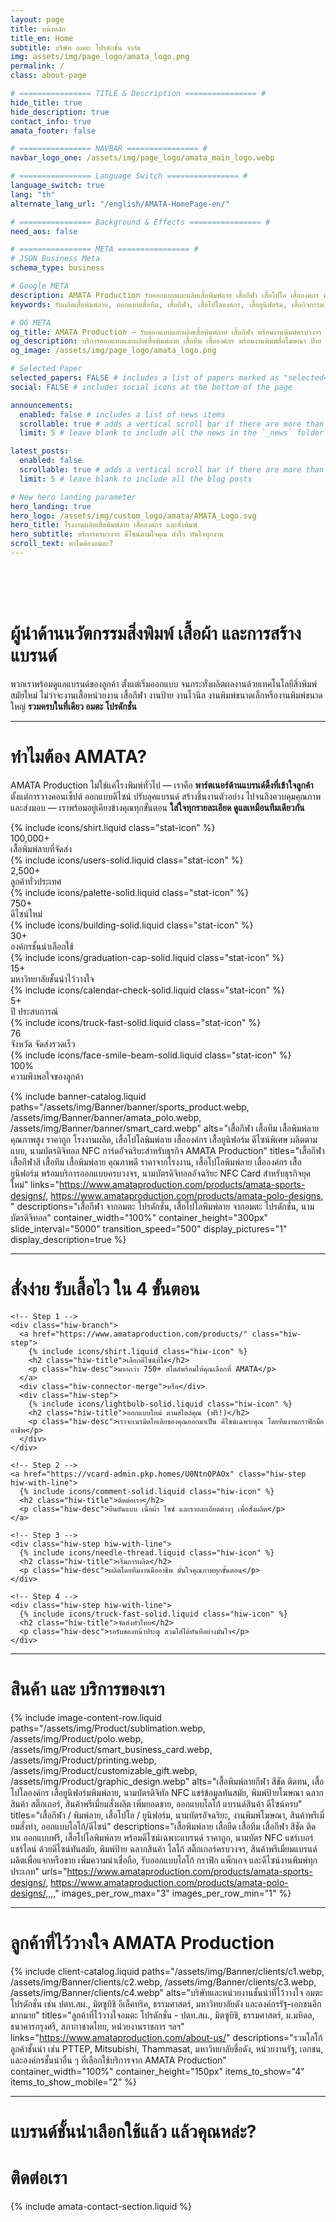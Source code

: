 ```yaml
---
layout: page
title: หน้าหลัก
title_en: Home
subtitle: บริษัท อมตะ โปรดักชั่น จำกัด
img: assets/img/page_logo/amata_logo.png
permalink: /
class: about-page

# ================ TITLE & Description ================ #
hide_title: true
hide_description: true
contact_info: true
amata_footer: false

# ================ NAVBAR ================ #
navbar_logo_one: /assets/img/page_logo/amata_main_logo.webp

# ================ Language Switch ================ #
language_switch: true
lang: "th"
alternate_lang_url: "/english/AMATA-HomePage-en/"

# ================ Background & Effects ================ #
need_aos: false

# ================ META ================ #
# JSON Business Meta
schema_type: business

# Google META
description: AMATA Production รับออกแบบและผลิตเสื้อพิมพ์ลาย เสื้อกีฬา เสื้อโปโล เสื้อองค์กร พร้อมบริการงานพิมพ์สื่อโฆษณา ป้าย ไวนิล สติ๊กเกอร์ แบบครบวงจร คุณภาพสูง ราคาคุ้มค่า ตรงเวลา
keywords: รับผลิตเสื้อพิมพ์ลาย, ออกแบบเสื้อทีม, เสื้อกีฬา, เสื้อโปโลองค์กร, เสื้อยูนิฟอร์ม, เสื้อกิจกรรม, พิมพ์ป้ายโฆษณา, สติ๊กเกอร์ติดสินค้า, รับพิมพ์ไวนิล, เสื้อสั่งผลิต, สื่อสิ่งพิมพ์ครบวงจร

# OG META
og_title: AMATA Production — รับออกแบบและผลิตเสื้อพิมพ์ลาย เสื้อกีฬา พร้อมงานพิมพ์ครบวงจร
og_description: บริการออกแบบและผลิตเสื้อพิมพ์ลาย เสื้อทีม เสื้อองค์กร พร้อมงานพิมพ์สื่อโฆษณา ป้าย ไวนิล และสติ๊กเกอร์แบบครบวงจร ควบคุมคุณภาพทุกขั้นตอน ส่งตรงเวลา ราคาคุ้มค่า
og_image: /assets/img/page_logo/amata_logo.png

# Selected Paper
selected_papers: FALSE # includes a list of papers marked as "selected={true}"
social: FALSE # includes social icons at the bottom of the page

announcements:
  enabled: false # includes a list of news items
  scrollable: true # adds a vertical scroll bar if there are more than 3 news items
  limit: 5 # leave blank to include all the news in the `_news` folder

latest_posts:
  enabled: false
  scrollable: true # adds a vertical scroll bar if there are more than 3 new posts items
  limit: 5 # leave blank to include all the blog posts        

# New hero landing parameter
hero_landing: true
hero_logo: /assets/img/custom_logo/amata/AMATA_Logo.svg
hero_title: โรงงานผลิตเสื้อพิมพ์ลาย เสื้อองค์กร และสิ่งพิมพ์
hero_subtitle: บริการครบวงจร ดีไซน์ตามใจคุณ ส่งไว ทันใจทุกงาน
scroll_text: ทำไมต้องอมตะ?
---
```

<!-- Load separate CSS file for better caching -->
<link rel="stylesheet" href="{{ '/assets/css/homepage.css' | relative_url }}">
<br><br><br>
<h1 class="section-heading">
  ผู้นำด้านนวัตกรรมสิ่งพิมพ์ เสื้อผ้า และการสร้างแบรนด์<br>
</h1>

<div class="page-content">
<section>
  <p class="section-text">
    พวกเราพร้อมดูแลแบรนด์ของลูกค้า ตั้งแต่เริ่มออกแบบ จนกระทั่งผลิตผลงานด้วยเทคโนโลยีสิ่งพิมพ์สมัยใหม่ ไม่ว่าจะงานเสื้อหน่วยงาน เสื้อกีฬา งานป้าย งานไวนิล งานพิมพ์ขนาดเล็กหรืองานพิมพ์ขนาดใหญ่ <strong>รวมครบในที่เดียว อมตะ โปรดักชั่น</strong>
  </p>
</section>
</div>

<hr class="section-divider">

<h1 class="section-heading">
  ทำไมต้อง AMATA?
</h1>
<div class="page-content">
  <p class="section-text">
    AMATA Production ไม่ใช่แค่โรงพิมพ์ทั่วไป — เราคือ <strong>พาร์ตเนอร์ด้านแบรนด์ดิ้งที่เข้าใจลูกค้า</strong> ตั้งแต่การวางคอนเซ็ปต์ ออกแบบดีไซน์ ปรับลุคแบรนด์ สร้างชิ้นงานตัวอย่าง ไปจนถึงควบคุมคุณภาพและส่งมอบ — เราพร้อมอยู่เคียงข้างคุณทุกขั้นตอน <strong>ใส่ใจทุกรายละเอียด ดูแลเหมือนทีมเดียวกัน</strong>
  </p>
</div>


<!-- Stats Section -->
<section class="stats-section">
  <div class="stats-container">
    <div class="stat-item">
      {% include icons/shirt.liquid class="stat-icon" %}
      <div class="stat-number">100,000+</div>
      <div class="stat-label">เสื้อพิมพ์ลายที่จัดส่ง</div>
    </div>
    <div class="stat-item">
      {% include icons/users-solid.liquid class="stat-icon" %}
      <div class="stat-number">2,500+</div>
      <div class="stat-label">ลูกค้าทั่วประเทศ</div>
    </div>
    <div class="stat-item">
      {% include icons/palette-solid.liquid class="stat-icon" %}
      <div class="stat-number">750+</div>
      <div class="stat-label">ดีไซน์ใหม่</div>
    </div>
    <div class="stat-item">
      {% include icons/building-solid.liquid class="stat-icon" %}
      <div class="stat-number">30+</div>
      <div class="stat-label">องค์กรชั้นนำเลือกใช้</div>
    </div>
    <div class="stat-item">
      {% include icons/graduation-cap-solid.liquid class="stat-icon" %}
      <div class="stat-number">15+</div>
      <div class="stat-label">มหาวิทยาลัยชั้นนำไว้วางใจ</div>
    </div>
    <div class="stat-item">
      {% include icons/calendar-check-solid.liquid class="stat-icon" %}
      <div class="stat-number">5+</div>
      <div class="stat-label">ปี ประสบการณ์</div>
    </div>
    <div class="stat-item">
      {% include icons/truck-fast-solid.liquid class="stat-icon" %}
      <div class="stat-number">76</div>
      <div class="stat-label">จังหวัด จัดส่งรวดเร็ว</div>
    </div>
    <div class="stat-item">
      {% include icons/face-smile-beam-solid.liquid class="stat-icon" %}
      <div class="stat-number">100%</div>
      <div class="stat-label">ความพึงพอใจของลูกค้า</div>
    </div>
  </div>
</section>

<!-- Advertising Banners -->
{% include banner-catalog.liquid 
  paths="/assets/img/Banner/banner/sports_product.webp, /assets/img/Banner/banner/amata_polo.webp, /assets/img/Banner/banner/smart_card.webp"
  alts="เสื้อกีฬา เสื้อทีม เสื้อพิมพ์ลายคุณภาพสูง ราคาถูก โรงงานผลิต, เสื้อโปโลพิมพ์ลาย เสื้อองค์กร เสื้อยูนิฟอร์ม ดีไซน์พิเศษ ผลิตตามแบบ, นามบัตรดิจิทอล NFC การ์ดอัจฉริยะสำหรับธุรกิจ AMATA Production"
  titles="เสื้อกีฬา เสื้อกีฬาสี เสื้อทีม เสื้อพิมพ์ลาย คุณภาพดี ราคาจากโรงงาน, เสื้อโปโลพิมพ์ลาย เสื้อองค์กร เสื้อยูนิฟอร์ม พร้อมบริการออกแบบครบวงจร, นามบัตรดิจิทอลอัจฉริยะ NFC Card สำหรับธุรกิจยุคใหม่"
  links="https://www.amataproduction.com/products/amata-sports-designs/, https://www.amataproduction.com/products/amata-polo-designs, "
  descriptions="เสื้อกีฬา จากอมตะ โปรดักชั่น, เสื้อโปโลพิมพ์ลาย จากอมตะ โปรดักชั่น, นามบัตรดิจิทอล"
  container_width="100%"
  container_height="300px"
  slide_interval="5000"
  transition_speed="500"
  display_pictures="1"
  display_description=true
%}

<hr class="section-divider">

<h1 class="section-heading">
  สั่งง่าย รับเสื้อไว ใน 4 ขั้นตอน<br>
</h1>

<section class="how-it-works">
  <div class="hiw-step-group">

    <!-- Step 1 -->
    <div class="hiw-branch">
      <a href="https://www.amataproduction.com/products/" class="hiw-step">
        {% include icons/shirt.liquid class="hiw-icon" %}
        <h2 class="hiw-title">เลือกดีไซน์ที่ใช่</h2>
        <p class="hiw-desc">มากกว่า 750+ สไตล์พร้อมให้คุณเลือกที่ AMATA</p>
      </a>
      <div class="hiw-connector-merge">หรือ</div>
      <div class="hiw-step">
        {% include icons/lightbulb-solid.liquid class="hiw-icon" %}
        <h2 class="hiw-title">ออกแบบใหม่ ตามสไตล์คุณ (ฟรี!)</h2>
        <p class="hiw-desc">เราจะเนรมิตไอเดียของคุณออกมาเป็น ดีไซน์เฉพาะคุณ โดยทีมงานกราฟิกมืออาชีพ</p>
      </div>
    </div>

    <!-- Step 2 -->
    <a href="https://vcard-admin.pkp.homes/U0NtnOPAOx" class="hiw-step hiw-with-line">
      {% include icons/comment-solid.liquid class="hiw-icon" %}
      <h2 class="hiw-title">ติดต่อเรา</h2>
      <p class="hiw-desc">ยืนยันแบบ เนื้อผ้า ไซซ์ และรายละเอียดต่างๆ เพื่อสั่งผลิต</p>
    </a>

    <!-- Step 3 -->
    <div class="hiw-step hiw-with-line">
      {% include icons/needle-thread.liquid class="hiw-icon" %}
      <h2 class="hiw-title">เริ่มการผลิต</h2>
      <p class="hiw-desc">ผลิตโดยทีมงานมืออาชีพ มั่นใจคุณภาพทุกขั้นตอน</p>
    </div>

    <!-- Step 4 -->
    <div class="hiw-step hiw-with-line">
      {% include icons/truck-fast-solid.liquid class="hiw-icon" %}
      <h2 class="hiw-title">จัดส่งทั่วไทย</h2>
      <p class="hiw-desc">รอรับของหน้าประตู สวมใส่ได้ทันทีอย่างมั่นใจ</p>
    </div>

  </div>
</section>

<hr class="section-divider">

<h1 class="section-heading">
  สินค้า และ บริการของเรา
</h1>

{% include image-content-row.liquid 
  paths="/assets/img/Product/sublimation.webp, /assets/img/Product/polo.webp, /assets/img/Product/smart_business_card.webp, /assets/img/Product/printing.webp, /assets/img/Product/customizable_gift.webp, /assets/img/Product/graphic_design.webp"
  alts="เสื้อพิมพ์ลายกีฬา สีชัด ติดทน, เสื้อโปโลองค์กร เสื้อยูนิฟอร์มพิมพ์ลาย, นามบัตรดิจิทัล NFC แชร์ข้อมูลทันสมัย, พิมพ์ป้ายโฆษณา ฉลากสินค้า สติ๊กเกอร์, สินค้าพรีเมี่ยมสั่งผลิต เพิ่มยอดขาย, ออกแบบโลโก้ แบรนด์สินค้า ดีไซน์ครบ"
  titles="เสื้อกีฬา / พิมพ์ลาย, เสื้อโปโล / ยูนิฟอร์ม, นามบัตรอัจฉริยะ, งานพิมพ์โฆษณา, สินค้าพรีเมี่ยมสั่งทำ, ออกแบบโลโก้/ดีไซน์"
  descriptions="เสื้อพิมพ์ลาย เสื้อยืด เสื้อทีม เสื้อกีฬา สีชัด ติดทน ออกแบบฟรี, เสื้อโปโลพิมพ์ลาย พร้อมดีไซน์เฉพาะแบรนด์ ราคาถูก, นามบัตร NFC แชร์เบอร์ แชร์ไลน์ ด้วยดีไซน์ทันสมัย, พิมพ์ป้าย ฉลากสินค้า โลโก้ สติ๊กเกอร์ครบวงจร, สินค้าพรีเมี่ยมแบรนด์ ผลิตเพื่อแจกหรือขาย เพิ่มความน่าเชื่อถือ, รับออกแบบโลโก้ กราฟิก แพ็กเกจ และดีไซน์งานพิมพ์ทุกประเภท"
  urls="https://www.amataproduction.com/products/amata-sports-designs/, https://www.amataproduction.com/products/amata-polo-designs/,,,,"
  images_per_row_max="3"
  images_per_row_min="1"
%}

<hr class="section-divider">

<h1 class="section-heading">
  ลูกค้าที่ไว้วางใจ AMATA Production
</h1>

<!-- Client Banners (TH) -->
{% include client-catalog.liquid 
  paths="/assets/img/Banner/clients/c1.webp, /assets/img/Banner/clients/c2.webp, /assets/img/Banner/clients/c3.webp, /assets/img/Banner/clients/c4.webp"
  alts="บริษัทและหน่วยงานชั้นนำที่ไว้วางใจ อมตะ โปรดักชั่น เช่น ปตท.สผ., มิตซูบิชิ อีเล็คทริค, ธรรมศาสตร์, มหาวิทยาลัยดัง และองค์กรรัฐ-เอกชนอีกมากมาย"
  titles="ลูกค้าที่ไว้วางใจอมตะ โปรดักชั่น - ปตท.สผ., มิตซูบิชิ, ธรรมศาสตร์, ม.มหิดล, ธนาคารกรุงศรี, สภากาชาดไทย, หน่วยงานราชการ ฯลฯ"
  links="https://www.amataproduction.com/about-us/"
  descriptions="รวมโลโก้ลูกค้าชั้นนำ เช่น PTTEP, Mitsubishi, Thammasat, มหาวิทยาลัยชื่อดัง, หน่วยงานรัฐ, เอกชน, และองค์กรชั้นนำอื่น ๆ ที่เลือกใช้บริการจาก AMATA Production"
  container_width="100%"
  container_height="150px"
  items_to_show="4"
  items_to_show_mobile="2"
%}

<hr class="section-divider">

<h1 class="section-heading">
  แบรนด์ชั้นนำเลือกใช้แล้ว แล้วคุณหล่ะ?
</h1>


<h1 class="section-heading">
  ติดต่อเรา
</h1>
{% include amata-contact-section.liquid %}

<script>
document.addEventListener("DOMContentLoaded", function () {
  // 1. Fade-up animation for steps
  const steps = document.querySelectorAll('.hiw-step');
  const stepObserver = new IntersectionObserver((entries, obs) => {
    entries.forEach((entry, index) => {
      if (entry.isIntersecting) {
        setTimeout(() => {
          entry.target.classList.add('fade-up-visible');
        }, index * 150);
        obs.unobserve(entry.target);
      }
    });
  }, { threshold: 0.2 });

  steps.forEach(step => {
    step.classList.add('fade-up-init');
    stepObserver.observe(step);
  });

  // 2. Stat number count-up with custom suffix
  const counters = document.querySelectorAll('.stat-number');
  const counterObserver = new IntersectionObserver(entries => {
    entries.forEach(entry => {
      if (entry.isIntersecting) {
        const el = entry.target;
        const originalText = el.textContent.trim();

        const numberMatch = originalText.match(/[\d,]+/); // e.g. "750+" or "750 items"
        if (!numberMatch) return;

        const numberOnly = parseInt(numberMatch[0].replace(/,/g, ''));
        const prefix = originalText.slice(0, numberMatch.index);
        const suffix = originalText.slice(numberMatch.index + numberMatch[0].length);

        let count = 0;
        const step = Math.ceil(numberOnly / 50);
        const animate = () => {
          count += step;
          if (count >= numberOnly) {
            el.textContent = prefix + numberOnly.toLocaleString() + suffix;
            counterObserver.unobserve(el);
            return;
          }
          el.textContent = prefix + count.toLocaleString() + suffix;
          requestAnimationFrame(animate);
        };
        animate();

        el.parentElement.classList.add('in-view');
      }
    });
  }, { threshold: 0.5 });

  counters.forEach(el => {
    counterObserver.observe(el);
  });
});
</script>